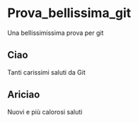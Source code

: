 # Prova_bellissima_git
Una bellissimissima prova per git

## Ciao
Tanti carissimi saluti da Git

## Ariciao
Nuovi e più calorosi saluti